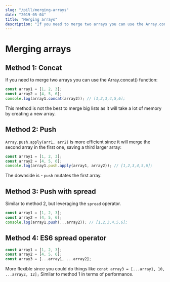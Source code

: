 ```yaml
---
slug: "/pill/merging-arrays"
date: "2019-05-04"
title: "Merging arrays"
description: "If you need to merge two arrays you can use the Array.concat()"
---
```


# Merging arrays

## Method 1: Concat

If you need to merge two arrays you can use the Array.concat() function:

```js
const array1 = [1, 2, 3];
const array2 = [4, 5, 6];
console.log(array1.concat(array2)); // [1,2,3,4,5,6];
```

This method is not the best to merge big lists as it will take a lot of memory by creating a new array.

## Method 2: Push

`Array.push.apply(arr1, arr2)` is more efficient since it will merge the second array in the first one, saving a third larger array:

```js
const array1 = [1, 2, 3];
const array2 = [4, 5, 6];
console.log(array1.push.apply(array1, array2)); // [1,2,3,4,5,6];
```

The downside is - `push` mutates the first array.

## Method 3: Push with spread

Similar to method 2, but leveraging the `spread` operator.

```js
const array1 = [1, 2, 3];
const array2 = [4, 5, 6];
console.log(array1.push(...array2)); // [1,2,3,4,5,6];
```

## Method 4: ES6 spread operator

```js
const array1 = [1, 2, 3];
const array2 = [4, 5, 6];
const array3 = [...array1, ...array2];
```

More flexible since you could do things like `const array3 = [...array1, 10, ...array2, 12];` Similar to method 1 in terms of performance.
